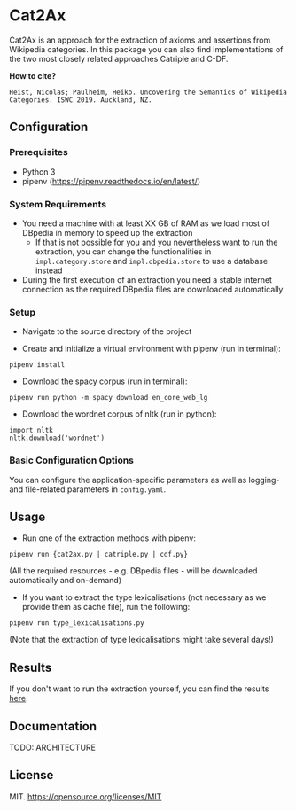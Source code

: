 # Cat2Ax

Cat2Ax is an approach for the extraction of axioms and assertions from Wikipedia categories.
In this package you can also find implementations of the two most closely related approaches Catriple and C-DF.

__How to cite?__

```Heist, Nicolas; Paulheim, Heiko. Uncovering the Semantics of Wikipedia Categories. ISWC 2019. Auckland, NZ.```

## Configuration
### Prerequisites
- Python 3
- pipenv (https://pipenv.readthedocs.io/en/latest/)

### System Requirements
- You need a machine with at least XX GB of RAM as we load most of DBpedia in memory to speed up the extraction
  - If that is not possible for you and you nevertheless want to run the extraction, you can change the functionalities in `impl.category.store` and `impl.dbpedia.store` to use a database instead 
- During the first execution of an extraction you need a stable internet connection as the required DBpedia files are downloaded automatically 

### Setup

- Navigate to the source directory of the project

- Create and initialize a virtual environment with pipenv (run in terminal):
```
pipenv install
```

- Download the spacy corpus (run in terminal):
```
pipenv run python -m spacy download en_core_web_lg
```

- Download the wordnet corpus of nltk (run in python):
```
import nltk
nltk.download('wordnet')
```

### Basic Configuration Options

You can configure the application-specific parameters as well as logging- and file-related parameters in `config.yaml`. 

## Usage

- Run one of the extraction methods with pipenv:
```
pipenv run {cat2ax.py | catriple.py | cdf.py}
```
(All the required resources - e.g. DBpedia files - will be downloaded automatically and on-demand)

- If you want to extract the type lexicalisations (not necessary as we provide them as cache file), run the following:
```
pipenv run type_lexicalisations.py
```
(Note that the extraction of type lexicalisations might take several days!)

## Results

If you don't want to run the extraction yourself, you can find the results [here](http://data.dws.informatik.uni-mannheim.de/Cat2Ax/).

## Documentation

TODO: ARCHITECTURE

## License
MIT.
https://opensource.org/licenses/MIT